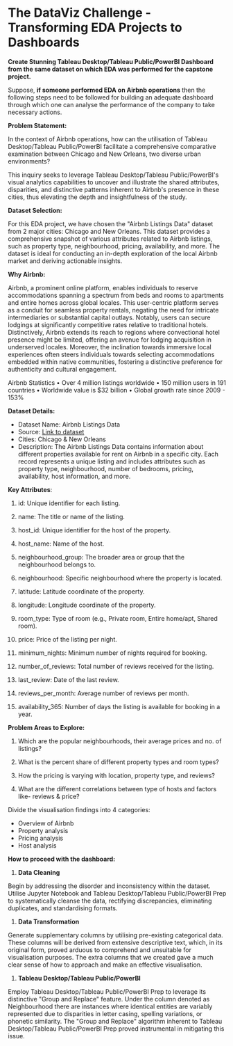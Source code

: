 # The DataViz Challenge - **Transforming EDA Projects to Dashboards**

**Create Stunning Tableau Desktop/Tableau Public/PowerBI Dashboard from the same dataset on which EDA was performed for the capstone project.**

Suppose, **if someone performed EDA on Airbnb operations** then the following steps need to be followed for building an adequate dashboard through which one can analyse the performance of the company to take necessary actions.

**Problem Statement:**

In the context of Airbnb operations, how can the utilisation of Tableau Desktop/Tableau Public/PowerBI facilitate a comprehensive comparative examination between Chicago and New Orleans, two diverse urban environments?

This inquiry seeks to leverage Tableau Desktop/Tableau Public/PowerBI's visual analytics capabilities to uncover and illustrate the shared attributes, disparities, and distinctive patterns inherent to Airbnb's presence in these cities, thus elevating the depth and insightfulness of the study.

**Dataset Selection:**

For this EDA project, we have chosen the "Airbnb Listings Data" dataset from 2 major cities: Chicago and New Orleans. This dataset provides a comprehensive snapshot of various attributes related to Airbnb listings, such as property type, neighbourhood, pricing, availability, and more. The dataset is ideal for conducting an in-depth exploration of the local Airbnb market and deriving actionable insights.

**Why Airbnb:**

Airbnb, a prominent online platform, enables individuals to reserve accommodations spanning a spectrum from beds and rooms to apartments and entire homes across global locales. This user-centric platform serves as a conduit for seamless property rentals, negating the need for intricate intermediaries or substantial capital outlays. Notably, users can secure lodgings at significantly competitive rates relative to traditional hotels. Distinctively, Airbnb extends its reach to regions where convectional hotel presence might be limited, offering an avenue for lodging acquisition in underserved locales. Moreover, the inclination towards immersive local experiences often steers individuals towards selecting accommodations embedded within native communities, fostering a distinctive preference for authenticity and cultural engagement.

Airbnb Statistics • Over 4 million listings worldwide • 150 million users in 191 countries • Worldwide value is $32 billion • Global growth rate since 2009 - 153%

**Dataset Details:**

- Dataset Name: Airbnb Listings Data
- Source: [Link to dataset](http://insideairbnb.com/get-the-data/)
- Cities: Chicago & New Orleans
- Description: The Airbnb Listings Data contains information about different properties available for rent on Airbnb in a specific city. Each record represents a unique listing and includes attributes such as property type, neighbourhood, number of bedrooms, pricing, availability, host information, and more.

**Key Attributes**:

1. id: Unique identifier for each listing.

2. name: The title or name of the listing.

3. host_id: Unique identifier for the host of the property.

4. host_name: Name of the host.

5. neighbourhood_group: The broader area or group that the neighbourhood belongs to.

6. neighbourhood: Specific neighbourhood where the property is located.

7. latitude: Latitude coordinate of the property.

8. longitude: Longitude coordinate of the property.

9. room_type: Type of room (e.g., Private room, Entire home/apt, Shared room).

10. price: Price of the listing per night.

11. minimum_nights: Minimum number of nights required for booking.

12. number_of_reviews: Total number of reviews received for the listing.

13. last_review: Date of the last review.

14. reviews_per_month: Average number of reviews per month.

15. availability_365: Number of days the listing is available for booking in a year.

**Problem Areas to Explore:**

1. Which are the popular neighbourhoods, their average prices and no. of listings?

2. What is the percent share of different property types and room types?

3. How the pricing is varying with location, property type, and reviews?

4. What are the different correlations between type of hosts and factors like- reviews & price?

Divide the visualisation findings into 4 categories:

- Overview of Airbnb
- Property analysis
- Pricing analysis
- Host analysis

**How to proceed with the dashboard:**

1. **Data Cleaning**

Begin by addressing the disorder and inconsistency within the dataset. Utilise Jupyter Notebook and Tableau Desktop/Tableau Public/PowerBI Prep to systematically cleanse the data, rectifying discrepancies, eliminating duplicates, and standardising formats.

1. **Data Transformation**

Generate supplementary columns by utilising pre-existing categorical data. These columns will be derived from extensive descriptive text, which, in its original form, proved arduous to comprehend and unsuitable for visualisation purposes. The extra columns that we created gave a much clear sense of how to approach and make an effective visualisation.

1. **Tableau Desktop/Tableau Public/PowerBI**

Employ Tableau Desktop/Tableau Public/PowerBI Prep to leverage its distinctive "Group and Replace" feature. Under the column denoted as Neighbourhood there are instances where identical entities are variably represented due to disparities in letter casing, spelling variations, or phonetic similarity. The "Group and Replace" algorithm inherent to Tableau Desktop/Tableau Public/PowerBI Prep proved instrumental in mitigating this issue.
